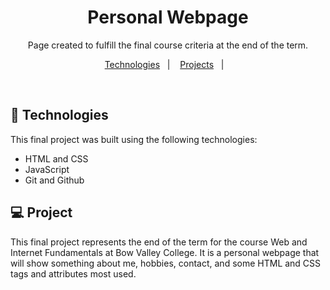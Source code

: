<h1 align="center"> Personal Webpage </h1>

<p align="center">
Page created to fulfill the final course criteria at the end of the term.
</p>

<p align="center">
  <a href="#-tecnologias">Technologies</a>&nbsp;&nbsp;&nbsp;|&nbsp;&nbsp;&nbsp;
  <a href="#-projeto">Projects</a>&nbsp;&nbsp;&nbsp;|&nbsp;&nbsp;&nbsp;
</p>

<br>

## 🚀 Technologies

This final project was built using the following technologies:

- HTML and CSS
- JavaScript
- Git and Github


## 💻 Project
This final project represents the end of the term for the course Web and Internet Fundamentals at Bow Valley College. It is a personal webpage that will show something about me, hobbies, contact, and some HTML and CSS tags and attributes most used.

